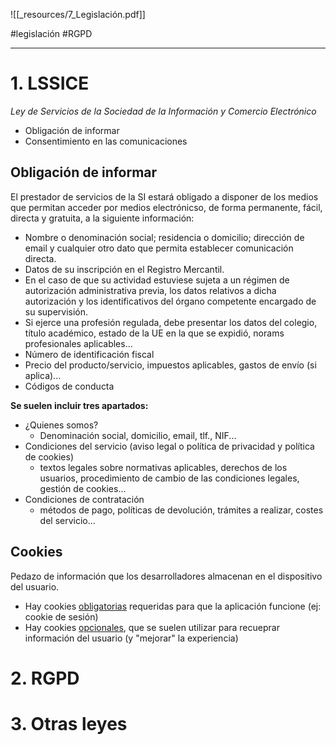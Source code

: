 ![[_resources/7_Legislación.pdf]]

#legislación #RGPD

---

# 1. LSSICE
*Ley de Servicios de la Sociedad de la Información y Comercio Electrónico*
- Obligación de informar
- Consentimiento en las comunicaciones

## Obligación de informar
El prestador de servicios de la SI estará obligado a disponer de los medios que permitan acceder por medios electrónicso, de forma permanente, fácil, directa y gratuita, a la siguiente información:
- Nombre o denominación social; residencia o domicilio; dirección de email y cualquier otro dato que permita establecer comunicación directa.
- Datos de su inscripción en el Registro Mercantil.
- En el caso de que su actividad estuviese sujeta a un régimen de autorización administrativa previa, los datos relativos a dicha autorización y los identificativos del órgano competente encargado de su supervisión.
- Si ejerce una profesión regulada, debe presentar los datos del colegio, título académico, estado de la UE en la que se expidió, norams profesionales aplicables...
- Número de identificación fiscal
- Precio del producto/servicio, impuestos aplicables, gastos de envío (si aplica)...
- Códigos de conducta

**Se suelen incluir tres apartados:**
- ¿Quienes somos?
	- Denominación social, domicilio, email, tlf., NIF...
- Condiciones del servicio (aviso legal o política de privacidad y política de cookies)
	- textos legales sobre normativas aplicables, derechos de los usuarios, procedimiento de cambio de las condiciones legales, gestión de cookies...
- Condiciones de contratación
	- métodos de pago, políticas de devolución, trámites a realizar, costes del servicio...

## Cookies
Pedazo de información que los desarrolladores almacenan en el dispositivo del usuario.

- Hay cookies <u>obligatorias</u> requeridas para que la aplicación funcione (ej: cookie de sesión)
- Hay cookies <u>opcionales</u>, que se suelen utilizar para recueprar información del usuario (y "mejorar" la experiencia)

# 2. RGPD


# 3. Otras leyes